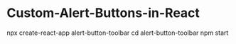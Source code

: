 # Custom-Alert-Buttons-in-React

npx create-react-app alert-button-toolbar
cd alert-button-toolbar
npm start
